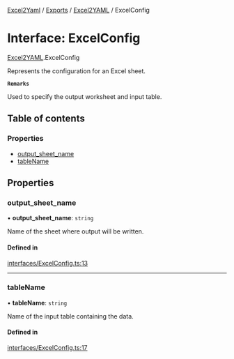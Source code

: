 [Excel2Yaml](../README.md) / [Exports](../modules.md) / [Excel2YAML](../modules/Excel2YAML.md) / ExcelConfig

# Interface: ExcelConfig

[Excel2YAML](../modules/Excel2YAML.md).ExcelConfig

Represents the configuration for an Excel sheet.

**`Remarks`**

Used to specify the output worksheet and input table.

## Table of contents

### Properties

- [output\_sheet\_name](Excel2YAML.ExcelConfig.md#output_sheet_name)
- [tableName](Excel2YAML.ExcelConfig.md#tablename)

## Properties

### output\_sheet\_name

• **output\_sheet\_name**: `string`

Name of the sheet where output will be written.

#### Defined in

[interfaces/ExcelConfig.ts:13](https://github.com/rbleattler/Excel2Yaml/blob/0fa89d9b50c0f12b0bb5739c1b46c02b0dc3aa9b/src/interfaces/ExcelConfig.ts#L13)

___

### tableName

• **tableName**: `string`

Name of the input table containing the data.

#### Defined in

[interfaces/ExcelConfig.ts:17](https://github.com/rbleattler/Excel2Yaml/blob/0fa89d9b50c0f12b0bb5739c1b46c02b0dc3aa9b/src/interfaces/ExcelConfig.ts#L17)
